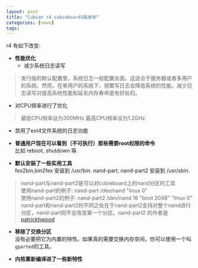 ```yaml
---
layout: post
title: "Cubian r4 cubieboard1版发布"
categories: [news]
tags:
---
```

r4 有如下改变:

* **性能优化**  
  * 减少系统日志读写
> 发行版的默认配置里，系统日志一般配置全面。这适合于服务器或者多用户的系统。然而，在单用户的系统下，频繁写日志会降低系统的性能。减少日志读写对提高系统性能和延长内存寿命是有好处的。
  * 对CPU频率进行了优化
> 最低CPU频率设为300MHz
> 最高CPU频率设为1.2GHz
  * 禁用了ext4文件系统的日志功能

* **普通用户现在可以看到（不可执行）那些需要root权限的命令**  
  比如 reboot, shutdown 等.

* **默认安装了一些实用工具**  
  fex2bin,bin2fex 安装到 /usr/bin. nand-part, nand-part2 安装到 /usr/sbin.  
> nand-part与nand-part2是可以对cubieboard上的nand分区的工具  
> 使用nand-part的例子: nand-part /dev/nand "linux 0"  
> 使用nand-part2的例子: nand-part2 /dev/nand 16 "boot 2048" "linux 0"  
> nand-part和nand-part2的不同之处在于nand-part2支持对整个nand进行分区，nand-part则不会改变第一个分区。nand-part2 的作者是 [patrickhwood](https://github.com/patrickhwood)

* **移除了交换分区**  
  没有必要把它为内置的特性。如果真的需要交换内存空间，你可以使用一个叫`gparted`的工具。

* **内核重新编译进了一些新特性**  
